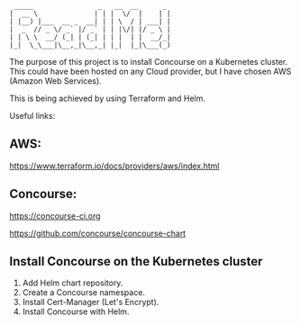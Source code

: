      _____                _   __  __      _ 
    |  __ \              | | |  \/  |    | |
    | |__) |___  __ _  __| | | \  / | ___| |
    |  _  // _ \/ _` |/ _` | | |\/| |/ _ \ |
    | | \ \  __/ (_| | (_| | | |  | |  __/_|
    |_|  \_\___|\__,_|\__,_| |_|  |_|\___(_)
    
The purpose of this project is to install Concourse on a Kubernetes cluster. This
could have been hosted on any Cloud provider, but I have chosen AWS (Amazon Web
Services).

This is being achieved by using Terraform and Helm.

Useful links:

## AWS:

https://www.terraform.io/docs/providers/aws/index.html

## Concourse:

https://concourse-ci.org

https://github.com/concourse/concourse-chart 

## Install Concourse on the Kubernetes cluster

1. Add Helm chart repository.
2. Create a Concourse namespace.
3. Install Cert-Manager (Let's Encrypt).
4. Install Concourse with Helm.